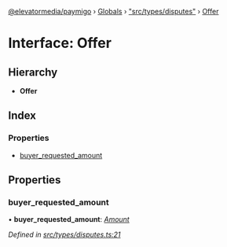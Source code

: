 [@elevatormedia/paymigo](../README.md) › [Globals](../globals.md) › ["src/types/disputes"](../modules/_src_types_disputes_.md) › [Offer](_src_types_disputes_.offer.md)

# Interface: Offer

## Hierarchy

-   **Offer**

## Index

### Properties

-   [buyer_requested_amount](_src_types_disputes_.offer.md#buyer_requested_amount)

## Properties

### buyer_requested_amount

• **buyer_requested_amount**: _[Amount](_src_types_common_.amount.md)_

_Defined in [src/types/disputes.ts:21](https://github.com/ELEVATORmedia/paymigo/blob/c28bc6c/src/types/disputes.ts#L21)_
